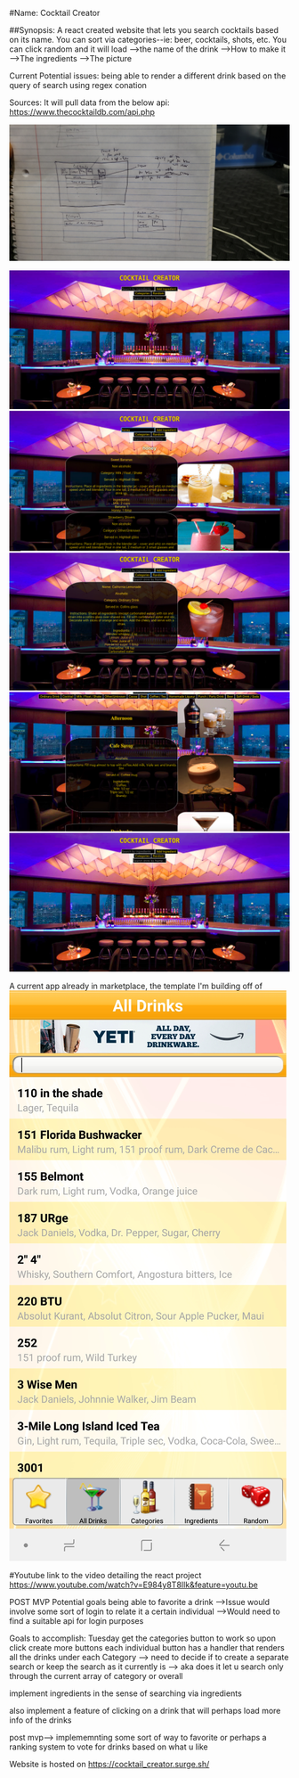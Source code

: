 #Name: Cocktail Creator

##Synopsis:
A react created website that lets you search cocktails based on its name.
You can sort via categories--ie: beer, cocktails, shots, etc.
You can click random and it will load
-->the name of the drink
-->How to make it
-->The ingredients
-->The picture

Current Potential issues:
being able to render a different drink based on the query of search using regex conation

Sources:
It will pull data from the below api:
<https://www.thecocktaildb.com/api.php>



![wireFrame](WireFrames/wireframe.jpg)

![Landing](WireFrames/Landing.png)
![Ingredient](WireFrames/Ingredient.png)
![Random](WireFrames/Random.png)
![Categories](WireFrames/Categories.png)
![Landing](WireFrames/Landing.png)


A current app already in marketplace, the template I'm building off of
![App](app.jpg)


#Youtube link to the video detailing the react project
<https://www.youtube.com/watch?v=E984y8T8Ilk&feature=youtu.be>

POST MVP
Potential goals being able to favorite a drink
-->Issue would involve some sort of login to relate it a certain individual
-->Would need to find a suitable api for login purposes

Goals to accomplish:
Tuesday get the categories button to work so upon click create more buttons
each individual button has a handler that renders all the drinks under each Category
--> need to decide if to create a separate search or keep the search as it currently is
--> aka does it let u search only through the current array of category or overall

implement ingredients in the sense of searching via ingredients

also implement a feature of clicking on a drink that will perhaps load more info of the drinks


post mvp--> implememnting some sort of way to favorite or perhaps a ranking system to vote for drinks based on what u like

Website is hosted on
<https://cocktail_creator.surge.sh/>

